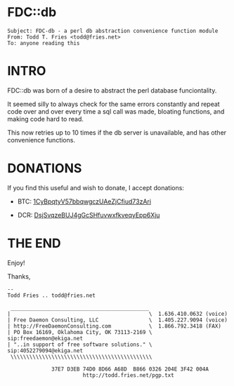 # FDC::db
```
Subject: FDC-db - a perl db abstraction convenience function module
From: Todd T. Fries <todd@fries.net>
To: anyone reading this
```

# INTRO
FDC::db was born of a desire to abstract the perl database funciontality.

It seemed silly to always check for the same errors constantly and repeat
code over and over every time a sql call was made, bloating functions, and
making code hard to read.

This now retries up to 10 times if the db server is unavailable, and has other
convenience functions.

# DONATIONS

If you find this useful and wish to donate, I accept donations:

- BTC: [1CyBpqtyV57bbqwgczUAeZjCfiud73zAri](bitcoin:1CyBpqtyV57bbqwgczUAeZjCfiud73zAri)

- DCR: [DsjSvqzeBUJ4gGcSHfuvwxfkveqyEpp6Xju](decred:DsjSvqzeBUJ4gGcSHfuvwxfkveqyEpp6Xju)


# THE END

Enjoy!

Thanks,

```
--
Todd Fries .. todd@fries.net

 ____________________________________________
|                                            \  1.636.410.0632 (voice)
| Free Daemon Consulting, LLC                \  1.405.227.9094 (voice)
| http://FreeDaemonConsulting.com            \  1.866.792.3418 (FAX)
| PO Box 16169, Oklahoma City, OK 73113-2169 \  sip:freedaemon@ekiga.net
| "..in support of free software solutions." \  sip:4052279094@ekiga.net
 \\\\\\\\\\\\\\\\\\\\\\\\\\\\\\\\\\\\\\\\\\\\\
                                                 
              37E7 D3EB 74D0 8D66 A68D  B866 0326 204E 3F42 004A
                        http://todd.fries.net/pgp.txt
```
